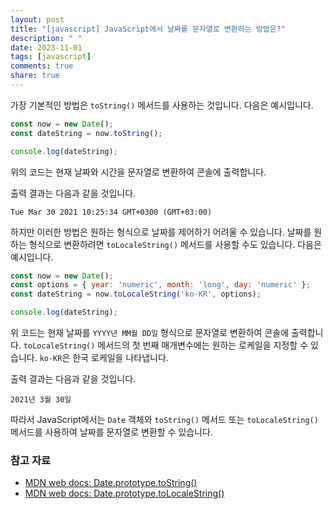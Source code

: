 ```yaml
---
layout: post
title: "[javascript] JavaScript에서 날짜를 문자열로 변환하는 방법은?"
description: " "
date: 2023-11-01
tags: [javascript]
comments: true
share: true
---
```


가장 기본적인 방법은 `toString()` 메서드를 사용하는 것입니다. 다음은 예시입니다.

```javascript
const now = new Date();
const dateString = now.toString();

console.log(dateString);
```

위의 코드는 현재 날짜와 시간을 문자열로 변환하여 콘솔에 출력합니다.

출력 결과는 다음과 같을 것입니다.

```
Tue Mar 30 2021 10:25:34 GMT+0300 (GMT+03:00)
```

하지만 이러한 방법은 원하는 형식으로 날짜를 제어하기 어려울 수 있습니다. 날짜를 원하는 형식으로 변환하려면 `toLocaleString()` 메서드를 사용할 수도 있습니다. 다음은 예시입니다.

```javascript
const now = new Date();
const options = { year: 'numeric', month: 'long', day: 'numeric' };
const dateString = now.toLocaleString('ko-KR', options);

console.log(dateString);
```

위 코드는 현재 날짜를 `YYYY년 MM월 DD일` 형식으로 문자열로 변환하여 콘솔에 출력합니다. `toLocaleString()` 메서드의 첫 번째 매개변수에는 원하는 로케일을 지정할 수 있습니다. `ko-KR`은 한국 로케일을 나타냅니다.

출력 결과는 다음과 같을 것입니다.

```
2021년 3월 30일
```

따라서 JavaScript에서는 `Date` 객체와 `toString()` 메서드 또는 `toLocaleString()` 메서드를 사용하여 날짜를 문자열로 변환할 수 있습니다.

### 참고 자료
- [MDN web docs: Date.prototype.toString()](https://developer.mozilla.org/en-US/docs/Web/JavaScript/Reference/Global_Objects/Date/toString)
- [MDN web docs: Date.prototype.toLocaleString()](https://developer.mozilla.org/en-US/docs/Web/JavaScript/Reference/Global_Objects/Date/toLocaleString)